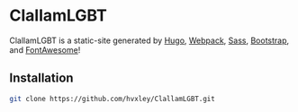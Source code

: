 # ClallamLGBT
ClallamLGBT is a static-site generated by [Hugo](https://gohugo.io/), [Webpack](https://webpack.js.org/), [Sass](https://sass-lang.com/), [Bootstrap](https://getbootstrap.com/), and [FontAwesome](https://fontawesome.com/)!

## Installation


```bash
git clone https://github.com/hvxley/ClallamLGBT.git
```
